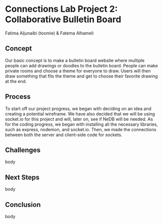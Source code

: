 # Connections Lab Project 2: Collaborative Bulletin Board 
Fatima Aljunaibi (toomie) & Fatema Alhameli

## Concept 
Our basic concept is to make a bulletin board website where multiple people can add drawings or doodles to the bulletin board. People can make private rooms and choose a theme for everyone to draw. Users will then draw something that fits the theme and get to choose their favorite drawing at the end. 

## Process
To start off our project progress, we began with deciding on an idea and creating a potential wireframe. We have also decided that we will be using socket.io for this project and will, later on, see if NeDB will be needed. As for the coding progress, we began with installing all the necessary libraries, such as express, nodemon, and socket.io. Then, we made the connections between both the server and client-side code for sockets. 



## Challenges
body

## Next Steps
body

## Conclusion
body


